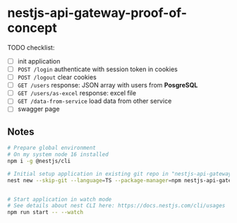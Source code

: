# nestjs-api-gateway-proof-of-concept

TODO checklist:

-   [ ] init application
-   [ ] `POST /login` authenticate with session token in cookies
-   [ ] `POST /logout` clear cookies
-   [ ] `GET /users` response: JSON array with users from **PosgreSQL**
-   [ ] `GET /users/as-excel` response: excel file
-   [ ] `GET /data-from-service` load data from other service
-   [ ] swagger page

## Notes

```bash
# Prepare global environment
# On my system node 16 installed
npm i -g @nestjs/cli

# Initial setup application in existing git repo in "nestjs-api-gateway-proof-of-concept" folder
nest new --skip-git --language=TS --package-manager=npm nestjs-api-gateway-proof-of-concept


# Start application in watch mode
# See details about nest CLI here: https://docs.nestjs.com/cli/usages
npm run start -- --watch
```

